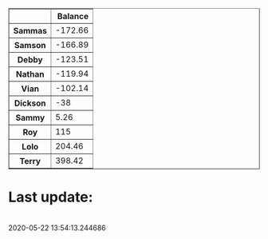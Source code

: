 <table border="1" class="dataframe">
  <thead>
    <tr style="text-align: right;">
      <th></th>
      <th>Balance</th>
    </tr>
  </thead>
  <tbody>
    <tr>
      <th>Sammas</th>
      <td>-172.66</td>
    </tr>
    <tr>
      <th>Samson</th>
      <td>-166.89</td>
    </tr>
    <tr>
      <th>Debby</th>
      <td>-123.51</td>
    </tr>
    <tr>
      <th>Nathan</th>
      <td>-119.94</td>
    </tr>
    <tr>
      <th>Vian</th>
      <td>-102.14</td>
    </tr>
    <tr>
      <th>Dickson</th>
      <td>-38</td>
    </tr>
    <tr>
      <th>Sammy</th>
      <td>5.26</td>
    </tr>
    <tr>
      <th>Roy</th>
      <td>115</td>
    </tr>
    <tr>
      <th>Lolo</th>
      <td>204.46</td>
    </tr>
    <tr>
      <th>Terry</th>
      <td>398.42</td>
    </tr>
  </tbody>
</table><H1>Last update:</h1><br>2020-05-22 13:54:13.244686